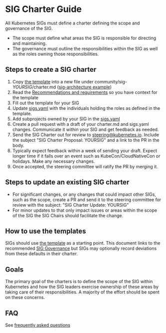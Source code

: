 # SIG Charter Guide

All Kubernetes SIGs must define a charter defining the scope and governance of the SIG.

- The scope must define what areas the SIG is responsible for directing and maintaining.
- The governance must outline the responsibilities within the SIG as well as the roles
  owning those responsibilities.

## Steps to create a SIG charter

1. Copy [the template][short template] into a new file under community/sig-_YOURSIG_/charter.md ([sig-architecture example])
2. Read the [Recommendations and requirements] so you have context for the template
3. Fill out the template for your SIG
4. Update [sigs.yaml] with the individuals holding the roles as defined in the template.
5. Add subprojects owned by your SIG in the [sigs.yaml]
6. Create a pull request with a draft of your charter.md and sigs.yaml changes. Communicate it within your SIG
   and get feedback as needed.
7. Send the SIG Charter out for review to steering@kubernetes.io. Include the subject "SIG Charter Proposal: YOURSIG"
   and a link to the PR in the body.
8. Typically expect feedback within a week of sending your draft. Expect longer time if it falls over an
   event such as KubeCon/CloudNativeCon or holidays. Make any necessary changes.
9. Once accepted, the steering committee will ratify the PR by merging it.

## Steps to update an existing SIG charter

- For significant changes, or any changes that could impact other SIGs, such as the scope, create a
  PR and send it to the steering committee for review with the subject: "SIG Charter Update: YOURSIG"
- For minor updates to that only impact issues or areas within the scope of the SIG the SIG Chairs should
  facilitate the change.

## How to use the templates

SIGs should use [the template][short template] as a starting point. This document links to the recommended [SIG Governance][sig-governance] but SIGs may optionally record deviations from these defaults in their charter.

## Goals

The primary goal of the charters is to define the scope of the SIG within Kubernetes and how the SIG leaders exercise ownership of these areas by taking care of their responsibilities. A majority of the effort should be spent on these concerns.

## FAQ

See [frequently asked questions]

[recommendations and requirements]: sig-governance-requirements.md
[sig-governance]: sig-governance.md
[short template]: sig-charter-template.md
[frequently asked questions]: FAQ.md
[sigs.yaml]: https://github.com/kubernetes/community/blob/master/sigs.yaml
[sig-architecture example]: ../../sig-architecture/charter.md
